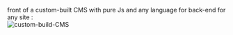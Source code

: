 front of a custom-built CMS with pure Js and any language for back-end for any site :
<br>
![custom-build-CMS](https://github.com/user-attachments/assets/0f463b91-3515-4316-96b4-4f4e940e98c0)
